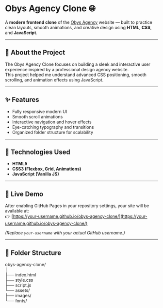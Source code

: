 # Obys Agency Clone 🌐

A **modern frontend clone** of the [Obys Agency](https://obys.agency/) website — built to practice clean layouts, smooth animations, and creative design using **HTML**, **CSS**, and **JavaScript**.

---

## 🧠 About the Project
The Obys Agency Clone focuses on building a sleek and interactive user experience inspired by a professional design agency website.  
This project helped me understand advanced CSS positioning, smooth scrolling, and animation effects using JavaScript.

---

## ✨ Features
- Fully responsive modern UI  
- Smooth scroll animations  
- Interactive navigation and hover effects  
- Eye-catching typography and transitions  
- Organized folder structure for scalability  

---

## 🧰 Technologies Used
- **HTML5**  
- **CSS3 (Flexbox, Grid, Animations)**  
- **JavaScript (Vanilla JS)**  

---

## 🚀 Live Demo
After enabling GitHub Pages in your repository settings, your site will be available at:  
👉 [https://your-username.github.io/obys-agency-clone/](https://your-username.github.io/obys-agency-clone/)

*(Replace `your-username` with your actual GitHub username.)*

---

## 📁 Folder Structure

obys-agency-clone/ </br>
│ </br>
├── index.html </br>
├── style.css </br>
├── script.js </br>
└── assets/ </br>
├── images/ </br>
└── fonts/</br>
